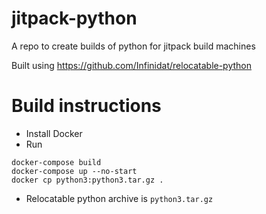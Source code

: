 # jitpack-python

A repo to create builds of python for jitpack build machines

Built using https://github.com/Infinidat/relocatable-python

# Build instructions
- Install Docker
- Run
```
docker-compose build
docker-compose up --no-start
docker cp python3:python3.tar.gz .
```
- Relocatable python archive is `python3.tar.gz`
